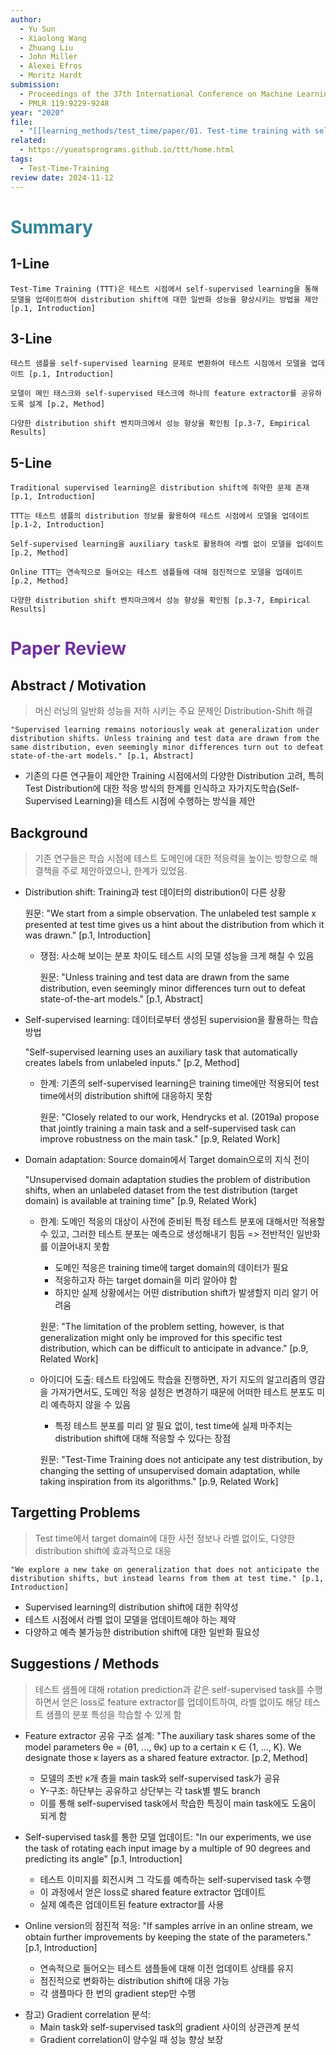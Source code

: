 ```yaml
---
author:
  - Yu Sun
  - Xiaolong Wang
  - Zhuang Liu
  - John Miller
  - Alexei Efros
  - Moritz Hardt
submission:
  - Proceedings of the 37th International Conference on Machine Learning
  - PMLR 119:9229-9248
year: "2020"
file:
  - "[[learning_methods/test_time/paper/01. Test-time training with self-supervision for generalization under distribution shifts.pdf|01. Test-time training with self-supervision for generalization under distribution shifts]]"
related:
  - https://yueatsprograms.github.io/ttt/home.html
tags:
  - Test-Time-Training
review date: 2024-11-12
---
```

# <font color="#31859b">Summary</font>

## 1-Line

```
Test-Time Training (TTT)은 테스트 시점에서 self-supervised learning을 통해 모델을 업데이트하여 distribution shift에 대한 일반화 성능을 향상시키는 방법을 제안 [p.1, Introduction]
```
## 3-Line

```
테스트 샘플을 self-supervised learning 문제로 변환하여 테스트 시점에서 모델을 업데이트 [p.1, Introduction]
```

```
모델이 메인 태스크와 self-supervised 태스크에 하나의 feature extractor를 공유하도록 설계 [p.2, Method]
```

```
다양한 distribution shift 벤치마크에서 성능 향상을 확인됨 [p.3-7, Empirical Results]
```
## 5-Line

```
Traditional supervised learning은 distribution shift에 취약한 문제 존재 [p.1, Introduction]
```

```
TTT는 테스트 샘플의 distribution 정보를 활용하여 테스트 시점에서 모델을 업데이트 [p.1-2, Introduction]
```

```
Self-supervised learning을 auxiliary task로 활용하여 라벨 없이 모델을 업데이트 [p.2, Method]
```

```
Online TTT는 연속적으로 들어오는 테스트 샘플들에 대해 점진적으로 모델을 업데이트 [p.2, Method]
```

```
다양한 distribution shift 벤치마크에서 성능 향상을 확인됨 [p.3-7, Empirical Results]
```


# <font color="#7030a0">Paper Review</font>

## Abstract / Motivation

> 머신 러닝의 일반화 성능을 저하 시키는 주요 문제인 Distribution-Shift 해결

```
"Supervised learning remains notoriously weak at generalization under distribution shifts. Unless training and test data are drawn from the same distribution, even seemingly minor differences turn out to defeat state-of-the-art models." [p.1, Abstract]
```

* 기존의 다른 연구들이 제안한 Training 시점에서의 다양한 Distribution 고려, 특히 Test Distribution에 대한 적응 방식의 한계를 인식하고 자가지도학습(Self-Supervised Learning)을 테스트 시점에 수행하는 방식을 제안

## Background

> 기존 연구들은 학습 시점에 테스트 도메인에 대한 적응력을 높이는 방향으로 해결책을 주로 제안하였으나,  한계가 있었음.

- Distribution shift: Training과 test 데이터의 distribution이 다른 상황

	원문: "We start from a simple observation. The unlabeled test sample x presented at test time gives us a hint about the distribution from which it was drawn." [p.1, Introduction]

	- 쟁점: 사소해 보이는 분포 차이도 테스트 시의 모델 성능을 크게 해칠 수 있음

		원문: "Unless training and test data are drawn from the same distribution, even seemingly minor differences turn out to defeat state-of-the-art models." [p.1, Abstract]

- Self-supervised learning: 데이터로부터 생성된 supervision을 활용하는 학습 방법

	"Self-supervised learning uses an auxiliary task that automatically creates labels from unlabeled inputs." [p.2, Method]

	* 한계: 기존의 self-supervised learning은 training time에만 적용되어 test time에서의 distribution shift에 대응하지 못함

		원문: "Closely related to our work, Hendrycks et al. (2019a) propose that jointly training a main task and a self-supervised task can improve robustness on the main task." [p.9, Related Work]

- Domain adaptation: Source domain에서 Target domain으로의 지식 전이

	"Unsupervised domain adaptation studies the problem of distribution shifts, when an unlabeled dataset from the test distribution (target domain) is available at training time" [p.9, Related Work]

	* 한계: 도메인 적응의 대상이 사전에 준비된 특정 테스트 분포에 대해서만 적용할 수 있고, 그러한 테스트 분포는 예측으로 생성해내기 힘듬 => 전반적인 일반화를 이끌어내지 못함

		* 도메인 적응은 training time에 target domain의 데이터가 필요
		- 적응하고자 하는 target domain을 미리 알아야 함
		- 하지만 실제 상황에서는 어떤 distribution shift가 발생할지 미리 알기 어려움

		원문: "The limitation of the problem setting, however, is that generalization might only be improved for this specific test distribution, which can be difficult to anticipate in advance." [p.9, Related Work]

	* 아이디어 도출: 테스트 타임에도 학습을 진행하면, 자기 지도의 알고리즘의 영감을 가져가면서도, 도메인 적응 설정은 변경하기 때문에 어떠한 테스트 분포도 미리 예측하지 않을 수 있음

		* 특정 테스트 분포를 미리 알 필요 없이, test time에 실제 마주치는 distribution shift에 대해 적응할 수 있다는 장점

		원문: "Test-Time Training does not anticipate any test distribution, by changing the setting of unsupervised domain adaptation, while taking inspiration from its algorithms." [p.9, Related Work]

## Targetting Problems

> Test time에서 target domain에 대한 사전 정보나 라벨 없이도, 다양한 distribution shift에 효과적으로 대응

```
"We explore a new take on generalization that does not anticipate the distribution shifts, but instead learns from them at test time." [p.1, Introduction]
```

- Supervised learning의 distribution shift에 대한 취약성
- 테스트 시점에서 라벨 없이 모델을 업데이트해야 하는 제약
- 다양하고 예측 불가능한 distribution shift에 대한 일반화 필요성

## Suggestions / Methods

> 테스트 샘플에 대해 rotation prediction과 같은 self-supervised task를 수행하면서 얻은 loss로 feature extractor를 업데이트하여, 라벨 없이도 해당 테스트 샘플의 분포 특성을 학습할 수 있게 함

- Feature extractor 공유 구조 설계: "The auxiliary task shares some of the model parameters θe = (θ1, ..., θκ) up to a certain κ ∈ {1, ..., K}. We designate those κ layers as a shared feature extractor. [p.2, Method]

	- 모델의 초반 κ개 층을 main task와 self-supervised task가 공유
	- Y-구조: 하단부는 공유하고 상단부는 각 task별 별도 branch
	- 이를 통해 self-supervised task에서 학습한 특징이 main task에도 도움이 되게 함

- Self-supervised task를 통한 모델 업데이트: "In our experiments, we use the task of rotating each input image by a multiple of 90 degrees and predicting its angle" [p.1, Introduction]

	- 테스트 이미지를 회전시켜 그 각도를 예측하는 self-supervised task 수행
	- 이 과정에서 얻은 loss로 shared feature extractor 업데이트
	- 실제 예측은 업데이트된 feature extractor를 사용

- Online version의 점진적 적응: "If samples arrive in an online stream, we obtain further improvements by keeping the state of the parameters." [p.1, Introduction]

	- 연속적으로 들어오는 테스트 샘플들에 대해 이전 업데이트 상태를 유지
	- 점진적으로 변화하는 distribution shift에 대응 가능
	- 각 샘플마다 한 번의 gradient step만 수행

* 참고) Gradient correlation 분석:
	* Main task와 self-supervised task의 gradient 사이의 상관관계 분석
	* Gradient correlation이 양수일 때 성능 향상 보장
